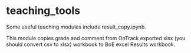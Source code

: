 # teaching_tools

Some useful teaching modules include result_copy.ipynb. 

This module copies grade and comment from OnTrack exported xlsx (you should convert csv to xlsx) workbook to BoE excel Results workbook.
